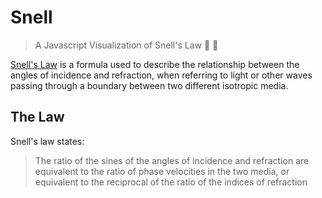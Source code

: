 # Snell

> A Javascript Visualization of Snell's Law 📓 🔦

[Snell's Law](https://en.wikipedia.org/wiki/Snell's_law) is a formula used to describe the relationship
between the angles of incidence and refraction, when referring to light or other waves passing through a 
boundary between two different isotropic media.

## The Law

Snell's law states:

> The ratio of the sines of the angles of incidence and refraction are equivalent to the ratio of
> phase velocities in the two media, or equivalent to the reciprocal of the ratio of the indices of refraction
